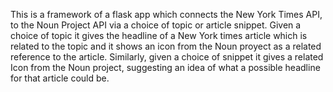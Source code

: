 This is a framework of a flask app which connects the New York Times API, to the Noun Project API via a choice of topic or article snippet. Given a choice of topic it gives the headline of a New York times article which is related to the topic and it shows an icon from the Noun proyect as a related reference to the article. Similarly, given a choice of snippet it gives a related Icon from the Noun project, suggesting an idea of what a possible headline for that article could be.




